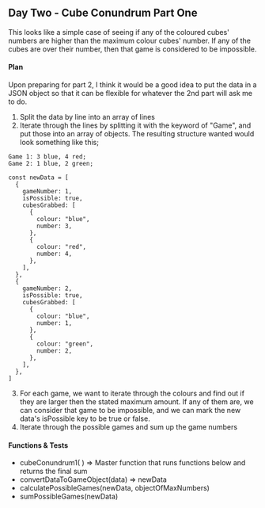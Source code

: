 ## Day Two - Cube Conundrum Part One

This looks like a simple case of seeing if any of the coloured cubes' numbers are higher than the maximum colour cubes' number.
If any of the cubes are over their number, then that game is considered to be impossible.

#### Plan

Upon preparing for part 2, I think it would be a good idea to put the data in a JSON object so that it can be flexible for whatever the 2nd part will ask me to do.

1. Split the data by line into an array of lines
2. Iterate through the lines by splitting it with the keyword of "Game", and put those into an array of objects. The resulting structure wanted would look something like this;

```
Game 1: 3 blue, 4 red;
Game 2: 1 blue, 2 green;
```

```
const newData = [
  {
    gameNumber: 1,
    isPossible: true,
    cubesGrabbed: [
      {
        colour: "blue",
        number: 3,
      },
      {
        colour: "red",
        number: 4,
      },
    ],
  },
  {
    gameNumber: 2,
    isPossible: true,
    cubesGrabbed: [
      {
        colour: "blue",
        number: 1,
      },
      {
        colour: "green",
        number: 2,
      },
    ],
  },
]

```

3. For each game, we want to iterate through the colours and find out if they are larger then the stated maximum amount. If any of them are, we can consider that game to be impossible, and we can mark the new data's isPossible key to be true or false.
4. Iterate through the possible games and sum up the game numbers

#### Functions & Tests

- cubeConundrum1( ) => Master function that runs functions below and returns the final sum
- convertDataToGameObject(data) => newData
- calculatePossibleGames(newData, objectOfMaxNumbers)
- sumPossibleGames(newData)
